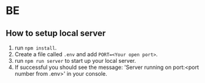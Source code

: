 # BE

## How to setup local server

1. run `npm install`.
2. Create a file called `.env` and add `PORT=<Your open port>`.
3. run `npm run server` to start up your local server.
4. If successful you should see the message: 'Server running on port:\<port number from .env\>' in your console.
